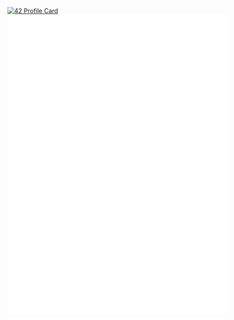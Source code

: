 [![42 Profile Card](https://1337-readme.vercel.app/api/profile?cursus=42cursus&dark=true&email=hide&leet_logo=hide&login=wollio)](https://profile.intra.42.fr/users/wollio)
![Metrics](https://github.com/williamollio/williamollio/blob/main/github-metrics.svg)
